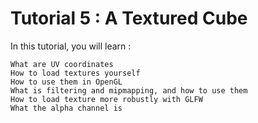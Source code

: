 
# Tutorial 5 : A Textured Cube

In this tutorial, you will learn :

    What are UV coordinates
    How to load textures yourself
    How to use them in OpenGL
    What is filtering and mipmapping, and how to use them
    How to load texture more robustly with GLFW
    What the alpha channel is

